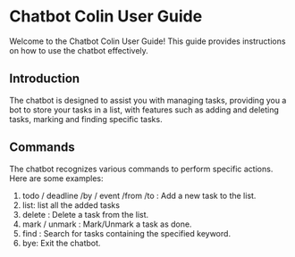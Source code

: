 # Chatbot Colin User Guide
Welcome to the Chatbot Colin User Guide! This guide provides instructions on how to use the chatbot effectively.

## Introduction
The chatbot is designed to assist you with managing tasks, providing you a bot to store your tasks in a list, with features such as adding and deleting tasks, marking and finding specific tasks.

## Commands
The chatbot recognizes various commands to perform specific actions. Here are some examples:

1. todo <task>/ deadline <task> /by <date> / event <task> /from <date> /to <date> : Add a new task to the list.
2. list: list all the added tasks
3. delete <task number>: Delete a task from the list.
4. mark <task number> / unmark <task number>: Mark/Unmark a task as done.
5. find <keyword>: Search for tasks containing the specified keyword.
6. bye: Exit the chatbot.

